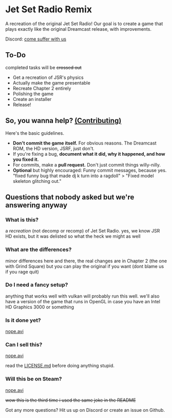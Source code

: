 # Jet Set Radio Remix

A recreation of the original Jet Set Radio!
Our goal is to create a game that plays exactly like the original Dreamcast release, with improvements.

Discord: [come suffer with us](https://discord.gg/XJ4RXbKfM8)

## To-Do
completed tasks will be ~~crossed out~~
- Get a recreation of JSR's physics
- Actually make the game presentable
- Recreate Chapter 2 entirely
- Polishing the game
- Create an installer
- Release!

## So, you wanna help? [(Contributing)](https://github.com/jsr-remix/jsr-remix/blob/main/CONTRIBUTING.md)
Here's the basic guidelines.
- **Don't commit the game itself.** For obvious reasons. The Dreamcast ROM, the HD version, JSRF, just don't.
- If you're fixing a bug, **document what it did, why it happened, and how you fixed it.**
- For commits, make a **pull request.** Don't just commit things willy-nilly.
- **Optional** but highly encouraged: Funny commit messages, because yes. "fixed funny bug that made dj k turn into a ragdoll" > "Fixed model skeleton glitching out."

## Questions that nobody asked but we're answering anyway
### What is this?

a *recreation* (not decomp or recomp) of Jet Set Radio. yes, we know JSR HD exists, but it was delisted so what the heck we might as well

### What are the differences?

minor differences here and there, the real changes are in Chapter 2 (the one with Grind Square) but you can play the original if you want (dont blame us if you rage quit)

### Do I need a fancy setup?

anything that works well with vulkan will probably run this well. we'll also have a version of the game that runs in OpenGL in case you have an Intel HD Graphics 3000 or something

### Is it done yet?

[nope.avi](https://www.youtube.com/watch?v=gvdf5n-zI14)

### Can I sell this?

[nope.avi](https://www.youtube.com/watch?v=gvdf5n-zI14)

read the [LICENSE.md](https://github.com/jsr-remix/jsr-remix/blob/main/LICENSE.md) before doing anything stupid.

### Will this be on Steam?

[nope.avi](https://www.youtube.com/watch?v=gvdf5n-zI14)

~~wow this is the third time i used the same joke in the README~~

Got any more questions? Hit us up on Discord or create an issue on Github.
